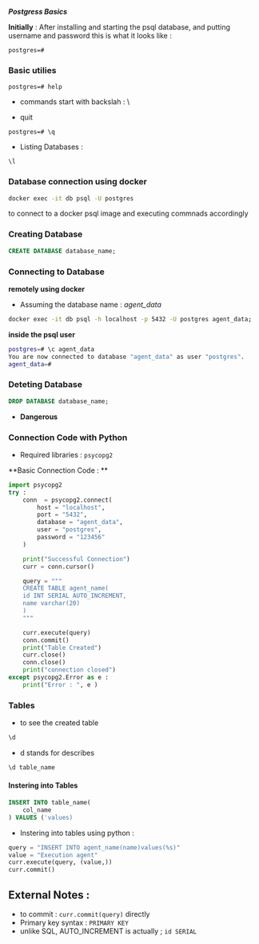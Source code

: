 ***Postgress Basics***


**Initially** : After installing and starting the psql database, and putting username and password this is what it looks like : 
```psql 
postgres=#
```

### Basic utilies 
```psql 
postgres=# help
```
- commands start with backslah : \

- quit 
```
postgres=# \q
```

- Listing Databases : 
```psql
\l
```

### Database connection using docker 

```bash
docker exec -it db psql -U postgres
```
to connect to a docker psql image and executing commnads accordingly

### Creating Database 
```sql 
CREATE DATABASE database_name;
```


### Connecting to Database 
**remotely using docker**
- Assuming the database name : _agent_data_
```bash 
docker exec -it db psql -h localhost -p 5432 -U postgres agent_data;
```

**inside the psql user**
```bash
postgres=# \c agent_data
You are now connected to database "agent_data" as user "postgres".
agent_data=#
```


### Deteting Database 

```sql
DROP DATABASE database_name;
```
- **Dangerous**




### Connection Code with Python 

- Required libraries : `psycopg2`

**Basic Connection Code : ** 
```python
import psycopg2
try : 
    conn  = psycopg2.connect(
        host = "localhost",
        port = "5432",
        database = "agent_data",
        user = "postgres",
        password = "123456"
    )

    print("Successful Connection")
    curr = conn.cursor()

    query = """
    CREATE TABLE agent_name(
    id INT SERIAL AUTO_INCREMENT,
    name varchar(20) 
    )
    """

    curr.execute(query)
    conn.commit()
    print("Table Created")
    curr.close()
    conn.close()
    print("connection closed")
except psycopg2.Error as e : 
    print("Error : ", e )

```

### Tables 
- to see the created table 
```sql 
\d 
```
- d stands for describes 

```sql 
\d table_name
```

#### Instering into Tables 
```sql
INSERT INTO table_name(
    col_name
) VALUES ('values)
```

- Instering into tables using python  : 
```python 
query = "INSERT INTO agent_name(name)values(%s)"
value = "Execution agent"
curr.execute(query, (value,))
curr.commit()
```

## External Notes : 


- to commit : `curr.commit(query)` directly 
- Primary key syntax : `PRIMARY KEY`
- unlike SQL, AUTO_INCREMENT is actually ; 
`id SERIAL` 
